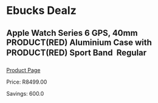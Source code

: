 
# Ebucks Dealz
## Apple Watch Series 6 GPS, 40mm PRODUCT(RED) Aluminium Case with PRODUCT(RED) Sport Band  Regular
[Product Page](https://www.ebucks.com/web/shop/productSelected.do?prodId=1047821848&catId=1158502875)

Price: R8499.00

Savings: 600.0


	